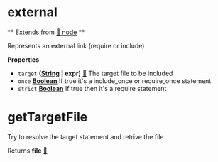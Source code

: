 <!-- Generated by documentation.js. Update this documentation by updating the source code. -->

# external

** Extends from [:link: node](NODE.md) **

Represents an external link (require or include)

**Properties**

-   `target` **([String](https://developer.mozilla.org/en-US/docs/Web/JavaScript/Reference/Global_Objects/String) | expr)** [:link:](EXPR.md) The target file to be included
-   `once` **[Boolean](https://developer.mozilla.org/en-US/docs/Web/JavaScript/Reference/Global_Objects/Boolean)** If true it's a include_once or require_once statement
-   `strict` **[Boolean](https://developer.mozilla.org/en-US/docs/Web/JavaScript/Reference/Global_Objects/Boolean)** If true then it's a require statement

# getTargetFile

Try to resolve the target statement and retrive the file

Returns **file** [:link:](FILE.md)

